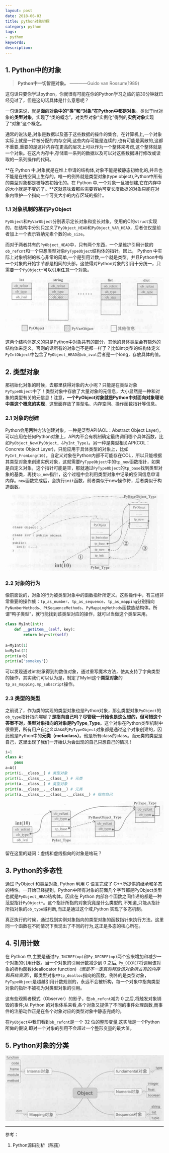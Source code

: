 ```yaml
---
layout: post
date: 2018-06-03
title: python对象初探
category: python
tags: 
- python
keywords:
description:
---
```


## 1. Python中的对象

> **Python中一切皆是对象。**
>                  ————Guido van Rossum(1989)

这句话只要你学过python，你就很有可能在你的Python学习之旅的前30分钟就已经见过了，但是这句话具体是什么意思呢？

一句话来说，就是**面向对象中的“类”和“对象”在Python中都是对象**。类似于int对象的**类型对象**，实现了“类的概念”，对类型对象“实例化”得到的**实例对象**实现了“对象”这个概念。

通常的说法是,对象是数据以及基于这些数据的操作的集合。在计算机上,一个对象实际上就是一片被分配的内存空间,这些内存可能是连续的,也有可能是离散的,这都不重要,重要的是这片内存在更高的层次上可以作为一个整体来考虑,这个整体就是一个对象。在这片内存中,存储着一系列的数据以及可以对这些数据进行修改或读取的一系列操作的代码。

**在 Python 中,对象就是在堆上申请的结构体,对象不能是被静态初始化的,并且也不能是在栈空间上生存的。唯一的例外就是类型对象(type object),Python中所有的类型对象都是被静态初始化的。在 Python 中,一个对象一旦被创建,它在内存中的大小就是不变的了。**这就意味着那些需要容纳可变长度数据的对象只能在对象内维护一个指向一个可变大小的内存区域的指针。

### 1.1 对象机制的基石PyObject
`PyObject`和`PyVarObject`分别表示定长对象和变长对象，使用的C的`struct`实现的，在结构中分别只定义了`PyObject_HEAD`和`PyObject_VAR_HEAD`，后者仅仅是前者加上一个表示容纳元素个数的`ob_size`。

而对于两者共有的`PyObject_HEAD`中，只有两个东西，一个是维护引用计数的`ob_refcnt`和一个只想类型对象`PyTypeObject`结构体的指针。因此， Python 中实际上对象机制的核心非常的简单,一个是引用计数,一个就是类型。并且Python中每一个对象的开始字节都是相同的头部，这使得对Python对象的引用十分统一，只需要一个`PyObject*`可以引用任意一个对象。

![不同对象的头部字节一致](/img/PyObject1.png)

这两个结构体定义的只是Python中对象共有的部分，其他的具体类型会有额外的结构体来定义，否则的话所有的对象岂不是都一样了？比如int类型的结构体定义`PyIntObject`中包含了`PyObject_HEAD`和`ob_ival`后者是一个long，存放具体的值。

## 2. 类型对象
那初始化对象的时候，去那里获得对象的大小呢？只能是在类型对象`PyTypeObject`中了！类型对象中存放了大量对象的元信息，大小显然是一种和对象的类型有关的元信息！注意，**一个PyObject对象就是Python中对面向对象理论中类这个概念的实现**，这里面存放了类型名、内存空间、操作函数指针等信息。

### 2.1 对象的创建
Python会用两种方法创建对象，一种是泛型API(AOL：Abstract Object Layer)，可以应用在任何Python对象上，API内不会有机制确定最终调用哪个具体函数，比如`PyObject_New(PyObject, &PyInt_Type)`。另一种是类型相关API(COL：Concrete Object Layer)，只能应用于具体类型的对象上，比如`PyInt_FromLong(10)`。自定义对象在Python内部不可能存在COL，所以只能根据其类型对象来创建实例对象，这就需要`PyTypeObject`中的`tp_new`函数指针，如果是自定义对象，这个指针可能是空，那就通过`PyTypeObject`的`tp_base`找到类型对象的基类，再找`tp_new`指针，这个过程中会利用类型对象中记录的空间信息申请内存。`new`函数完成后，会执行`init`函数，前者类似于new操作符，后者类似于构造函数。

![通过类型对象创建实例对象](/img/PyObject2.png)

### 2.2 对象的行为
像前面说的，对象的行为被类型对象中的函数指针所定义。这些操作中，有三组非常重要的操作族：`tp_as_number`、`tp_as_sequence`、`tp_as_mapping`分别指向`PyNumberMethods`、`PtSequenceMethods`、`PyMappingMethods`函数族结构体。所谓“鸭子类型”，就行能找到该类型对应的操作，就可以当做这个类型来用。
```python
class MyInt(int):
    def __getitem__(self, key):
        return key+str(self)

a=MyInt(1)
b=MyInt(2)
print(a+b)
print(a['somekey'])
```

可以发现通过int继承得到的数值对象，通过重写魔术方法，使其支持了字典类型的操作，其实我们可以认为是，制定了MyInt这个**类型对象**的`tp_as_mapping.mp_subscript`操作。

### 2.3 类型的类型
之前说了，作为类的实现的类型对象也是Python对象，那么类型对象`PyObject`的`ob_type`指针指向哪呢？**是指向自己吗？**尽管我一开始也是这么想的，但可惜这个答案不对，类型对象指向的对象是**PyType_Type**。这个对象在Python类型机制中很重要，所有用户自定义class的`PyTypeObject`对象都是通过这个对象创建的，因此他是Python中的**元类（metaclass）**。他是所有class的class。而元类的类型是自己，这里出现了我们一开始认为会出现的自己只想自己的情况！
```python
i=1
class A:
    pass
a=A()
print(i.__class__) # 类型对象
print(i.__class__.__class__) # 元类
print(a.__class__) # 类型对象
print(a.__class__.__class__) # 元类
print(a.__class__.__class__.__class__) # 指向自己
```

![整数对象及其类型之间的关系](/img/PyObject3.png)

留在这里的疑问：虚线和虚线指向的对象是啥玩？

## 3. Python的多态性
通过 PyObject 和类型对象, Python 利用 C 语言完成了 C++所提供的继承和多态的特性。一开始已经提到，Python中所有对象的前面几个字节都是PyObject类型也就是`PyObject_HEAD`结构体。因此在 Python 内部各个函数之间传递的都是一种范型指针`PyObject*`。这个指针所指的对象究竟是什么类型的,不知道,只能从指针所指对象的`ob_type`域判断,而正是通过这个域,Python 实现了多态机制。

真正执行的时候，通过找到实例对象指向的类型对象的函数指针来执行方法。这里同一个函数在不同情况下表现出了不同的行为,这正是多态的核心所在。

## 4. 引用计数
在 Python 中,主要是通过`Py_INCREF(op)`和`Py_DECREF(op)`两个宏来增加和减少一个对象的引用计数。当一个对象的引用计数减少到 0 之后, `Py_DECREF`将调用该对象的析构函数(deallocator function)*（但是不一定真的释放该对象所占有的内存和系统资源）*，即类型对象中`tp_dealloc`指向的函数。例外的是类型对象，`PyTypeObject`是超越引用计数规则的，永远不会被析构，每一个对象中指向类型对象的指针不被视为对类型对象的引用。

这有些观察者模式（Observer）的影子，在`ob_refcnt`减为 0 之后,将触发对象销毁的事件;从 Python 的对象体系来看,各个对象又提供了不同的事件处理函数,而事件的注册动作正是在各个对象对应的类型对象中静态完成的。

在`PyObject`中我们看到`ob_refcnt`是一个 32 位的整形变量,这实际是一个Python所做的假设,即对一个对象的引用不会超过一个整形变量的最大值。


## 5. Python对象的分类
![只是一种分类视角](/img/PyObject4.png)

* * *
参考：
1. Python源码剖析（陈孺）